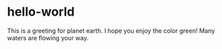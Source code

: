 # hello-world
This is a greeting for planet earth.
I hope you enjoy the color green! Many waters are flowing your way.
